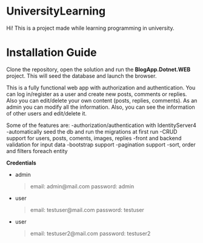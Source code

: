 # UniversityLearning
Hi! This is a project made while learning programming in university.

# Installation Guide

Clone the repository, open the solution and run the **BlogApp.Dotnet.WE<span><span>B** project. This will seed the database and launch the browser.

This is a fully functional web app with authorization and authentication. You can log in/register as a user and create new posts, comments or replies. Also you can edit/delete your own content (posts, replies, comments). As an admin you can modify all the information. Also, you can see the information of other users and edit/delete it. 

Some of the features are:
-authorization/authentication with IdentityServer4
-automatically seed the db and run the migrations at first run
-CRUD support for users, posts, coments, images, replies
-front and backend validation for input data
-bootstrap support
-pagination support
-sort, order and filters foreach entity

**Credentials**
- admin
	> email: admin@mail.<span><span>com
	>password: admin
- user
	>email: testuser@mail.<span><span>com
	>password: testuser
- user
	>email: testuser2@mail.<span><span>com
	>password: testuser2
